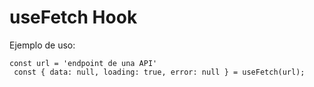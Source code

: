 # useFetch Hook

Ejemplo de uso:
```
const url = 'endpoint de una API'
 const { data: null, loading: true, error: null } = useFetch(url);
```
